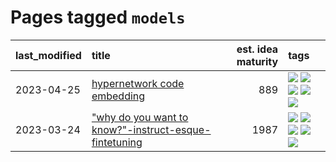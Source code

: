 # Pages tagged `models`

|last_modified|title|est. idea maturity|tags
|:---|:---|---:|:---|
|2023-04-25|[hypernetwork code embedding](../hypernetwork_embedding_for_code.md)|889|[![](https://img.shields.io/badge/tag-LLM-c456a9)](../tags/LLM.md) [![](https://img.shields.io/badge/tag-embeddings-426a5f)](../tags/embeddings.md) [![](https://img.shields.io/badge/tag-machinelearning-e3b2c7)](../tags/machinelearning.md) [![](https://img.shields.io/badge/tag-models-76bb24)](../tags/models.md) [![](https://img.shields.io/badge/tag-nlp-dafbc7)](../tags/nlp.md)|
|2023-03-24|["why do you want to know?"-instruct-esque-fintetuning](../whydoyouwantoknow.md)|1987|[![](https://img.shields.io/badge/tag-aiethics-b4243e)](../tags/aiethics.md) [![](https://img.shields.io/badge/tag-alignment-b7fb0)](../tags/alignment.md) [![](https://img.shields.io/badge/tag-dialogue-b25b5)](../tags/dialogue.md) [![](https://img.shields.io/badge/tag-models-76bb24)](../tags/models.md) [![](https://img.shields.io/badge/tag-wip-35b163)](../tags/wip.md)|